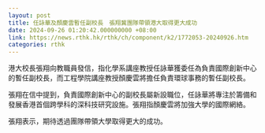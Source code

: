 ```yaml
---
layout: post
title: 任詠華及顏慶雲暫任副校長　張翔冀團隊帶領港大取得更大成功
date: 2024-09-26 01:20:42.000000000 +08:00
link: https://news.rthk.hk/rthk/ch/component/k2/1772053-20240926.htm
categories: rthk
---
```


港大校長張翔向教職員發信，指化學系講座教授任詠華獲委任為負責國際創新中心的暫任副校長，而工程學院講座教授顏慶雲將擔任負責環球事務的暫任副校長。

張翔在信中提到，負責國際創新中心的副校長屬新設職位，任詠華將專注於籌備和發展香港首個跨學科的深科技研究設施。張翔指顏慶雲將加強大學的國際網絡。

張翔表示，期待透過團隊帶領大學取得更大的成功。

